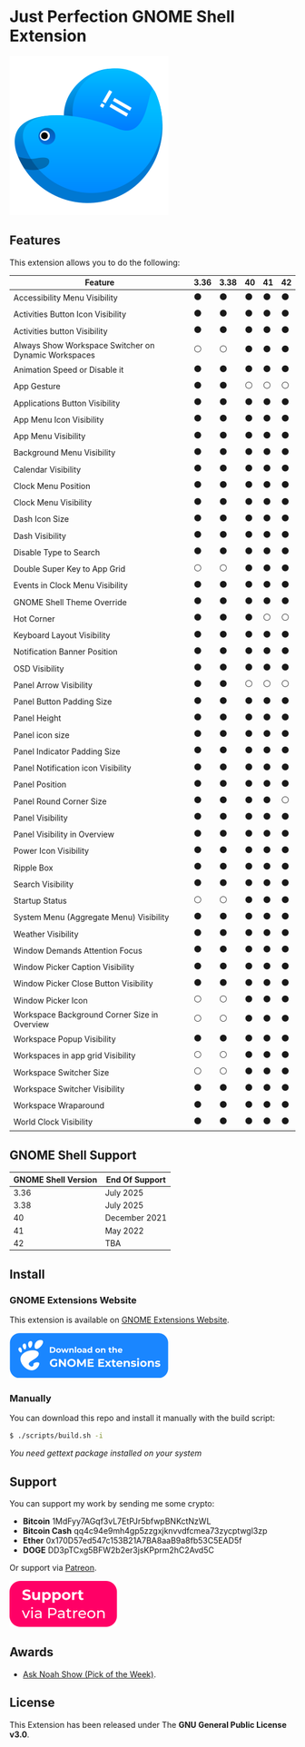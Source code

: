 # Just Perfection GNOME Shell Extension

![Just Perfection GNOME Shell Extension Logo](data/imgs/logo.svg)

## Features

This extension allows you to do the following:

| Feature                                              | 3.36           | 3.38           | 40             | 41             | 42             |
| ---------------------------------------------------- | -------------- | -------------- | -------------- | -------------- | -------------- |
| Accessibility Menu Visibility                        | :black_circle: | :black_circle: | :black_circle: | :black_circle: | :black_circle: |
| Activities Button Icon Visibility                    | :black_circle: | :black_circle: | :black_circle: | :black_circle: | :black_circle: |
| Activities button Visibility                         | :black_circle: | :black_circle: | :black_circle: | :black_circle: | :black_circle: |
| Always Show Workspace Switcher on Dynamic Workspaces | :white_circle: | :white_circle: | :black_circle: | :black_circle: | :black_circle: |
| Animation Speed or Disable it                        | :black_circle: | :black_circle: | :black_circle: | :black_circle: | :black_circle: |
| App Gesture                                          | :black_circle: | :black_circle: | :white_circle: | :white_circle: | :white_circle: |
| Applications Button Visibility                       | :black_circle: | :black_circle: | :black_circle: | :black_circle: | :black_circle: |
| App Menu Icon Visibility                             | :black_circle: | :black_circle: | :black_circle: | :black_circle: | :black_circle: |
| App Menu Visibility                                  | :black_circle: | :black_circle: | :black_circle: | :black_circle: | :black_circle: |
| Background Menu Visibility                           | :black_circle: | :black_circle: | :black_circle: | :black_circle: | :black_circle: |
| Calendar Visibility                                  | :black_circle: | :black_circle: | :black_circle: | :black_circle: | :black_circle: |
| Clock Menu Position                                  | :black_circle: | :black_circle: | :black_circle: | :black_circle: | :black_circle: |
| Clock Menu Visibility                                | :black_circle: | :black_circle: | :black_circle: | :black_circle: | :black_circle: |
| Dash Icon Size                                       | :black_circle: | :black_circle: | :black_circle: | :black_circle: | :black_circle: |
| Dash Visibility                                      | :black_circle: | :black_circle: | :black_circle: | :black_circle: | :black_circle: |
| Disable Type to Search                               | :black_circle: | :black_circle: | :black_circle: | :black_circle: | :black_circle: |
| Double Super Key to App Grid                         | :white_circle: | :white_circle: | :black_circle: | :black_circle: | :black_circle: |
| Events in Clock Menu Visibility                      | :black_circle: | :black_circle: | :black_circle: | :black_circle: | :black_circle: |
| GNOME Shell Theme Override                           | :black_circle: | :black_circle: | :black_circle: | :black_circle: | :black_circle: |
| Hot Corner                                           | :black_circle: | :black_circle: | :black_circle: | :white_circle: | :white_circle: |
| Keyboard Layout Visibility                           | :black_circle: | :black_circle: | :black_circle: | :black_circle: | :black_circle: |
| Notification Banner Position                         | :black_circle: | :black_circle: | :black_circle: | :black_circle: | :black_circle: |
| OSD Visibility                                       | :black_circle: | :black_circle: | :black_circle: | :black_circle: | :black_circle: |
| Panel Arrow Visibility                               | :black_circle: | :black_circle: | :white_circle: | :white_circle: | :white_circle: |
| Panel Button Padding Size                            | :black_circle: | :black_circle: | :black_circle: | :black_circle: | :black_circle: |
| Panel Height                                         | :black_circle: | :black_circle: | :black_circle: | :black_circle: | :black_circle: |
| Panel icon size                                      | :black_circle: | :black_circle: | :black_circle: | :black_circle: | :black_circle: |
| Panel Indicator Padding Size                         | :black_circle: | :black_circle: | :black_circle: | :black_circle: | :black_circle: |
| Panel Notification icon Visibility                   | :black_circle: | :black_circle: | :black_circle: | :black_circle: | :black_circle: |
| Panel Position                                       | :black_circle: | :black_circle: | :black_circle: | :black_circle: | :black_circle: |
| Panel Round Corner Size                              | :black_circle: | :black_circle: | :black_circle: | :black_circle: | :white_circle: |
| Panel Visibility                                     | :black_circle: | :black_circle: | :black_circle: | :black_circle: | :black_circle: |
| Panel Visibility in Overview                         | :black_circle: | :black_circle: | :black_circle: | :black_circle: | :black_circle: |
| Power Icon Visibility                                | :black_circle: | :black_circle: | :black_circle: | :black_circle: | :black_circle: |
| Ripple Box                                           | :black_circle: | :black_circle: | :black_circle: | :black_circle: | :black_circle: |
| Search Visibility                                    | :black_circle: | :black_circle: | :black_circle: | :black_circle: | :black_circle: |
| Startup Status                                       | :white_circle: | :white_circle: | :black_circle: | :black_circle: | :black_circle: |
| System Menu (Aggregate Menu) Visibility              | :black_circle: | :black_circle: | :black_circle: | :black_circle: | :black_circle: |
| Weather Visibility                                   | :black_circle: | :black_circle: | :black_circle: | :black_circle: | :black_circle: |
| Window Demands Attention Focus                       | :black_circle: | :black_circle: | :black_circle: | :black_circle: | :black_circle: |
| Window Picker Caption Visibility                     | :black_circle: | :black_circle: | :black_circle: | :black_circle: | :black_circle: |
| Window Picker Close Button Visibility                | :black_circle: | :black_circle: | :black_circle: | :black_circle: | :black_circle: |
| Window Picker Icon                                   | :white_circle: | :white_circle: | :black_circle: | :black_circle: | :black_circle: |
| Workspace Background Corner Size in Overview         | :white_circle: | :white_circle: | :black_circle: | :black_circle: | :black_circle: |
| Workspace Popup Visibility                           | :black_circle: | :black_circle: | :black_circle: | :black_circle: | :black_circle: |
| Workspaces in app grid Visibility                    | :white_circle: | :white_circle: | :black_circle: | :black_circle: | :black_circle: |
| Workspace Switcher Size                              | :white_circle: | :white_circle: | :black_circle: | :black_circle: | :black_circle: |
| Workspace Switcher Visibility                        | :black_circle: | :black_circle: | :black_circle: | :black_circle: | :black_circle: |
| Workspace Wraparound                                 | :black_circle: | :black_circle: | :black_circle: | :black_circle: | :black_circle: |
| World Clock Visibility                               | :black_circle: | :black_circle: | :black_circle: | :black_circle: | :black_circle: |

## GNOME Shell Support

| GNOME Shell Version | End Of Support |
| ------------------- | -------------- |
| 3.36                | July 2025      |
| 3.38                | July 2025      |
| 40                  | December 2021  |
| 41                  | May 2022       |
| 42                  | TBA            |

## Install

### GNOME Extensions Website

This extension is available on [GNOME Extensions Website](https://extensions.gnome.org/extension/3843/just-perfection/).

[![Just Perfection on extensions.gnome.org](data/imgs/ego.svg)](https://extensions.gnome.org/extension/3843/just-perfection/)

### Manually

You can download this repo and install it manually with the build script:

```bash
$ ./scripts/build.sh -i
```

*You need gettext package installed on your system*

## Support

You can support my work by sending me some crypto:

- **Bitcoin** 1MdFyy7AGqf3vL7EtPJr5bfwpBNKctNzWL
- **Bitcoin Cash** qq4c94e9mh4gp5zzgxjknvvdfcmea73zycptwgl3zp
- **Ether** 0x170D57ed547c153B21A7BA8aaB9a8fb53C5EAD5f
- **DOGE** DD3pTCxg5BFW2b2er3jsKPprm2hC2Avd5C

Or support via [Patreon](https://www.patreon.com/justperfection).

[![Support via Patreon](data/imgs/support-patreon.svg)](https://www.patreon.com/justperfection)

## Awards

- [Ask Noah Show (Pick of the Week)](https://podcast.asknoahshow.com/212?t=1643).

## License

This Extension has been released under The **GNU General Public License v3.0**.
